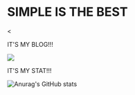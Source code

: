 <h1>SIMPLE IS THE BEST</h1><

IT'S MY BLOG!!!
  
  <a href="https://blog.naver.com/gksqlcxkdns1" target="_blank"><img src="https://img.shields.io/badge/NAVER--BLOG-green?logo=Naver&logoColor=#03C75A"/></a>
  
IT'S MY STAT!!!
  
![Anurag's GitHub stats](https://github-readme-stats.vercel.app/api?username=babyslayerr&show_icons=true&theme=transparent)
<!--
**babyslayerr/babyslayerr** is a ✨ _special_ ✨ repository because its `README.md` (this file) appears on your GitHub profile.

Here are some ideas to get you started:

- 🔭 I’m currently working on ...
- 🌱 I’m currently learning ...
- 👯 I’m looking to collaborate on ...
- 🤔 I’m looking for help with ...
- 💬 Ask me about ...
- 📫 How to reach me: ...
- 😄 Pronouns: ...
- ⚡ Fun fact: ...
-->
